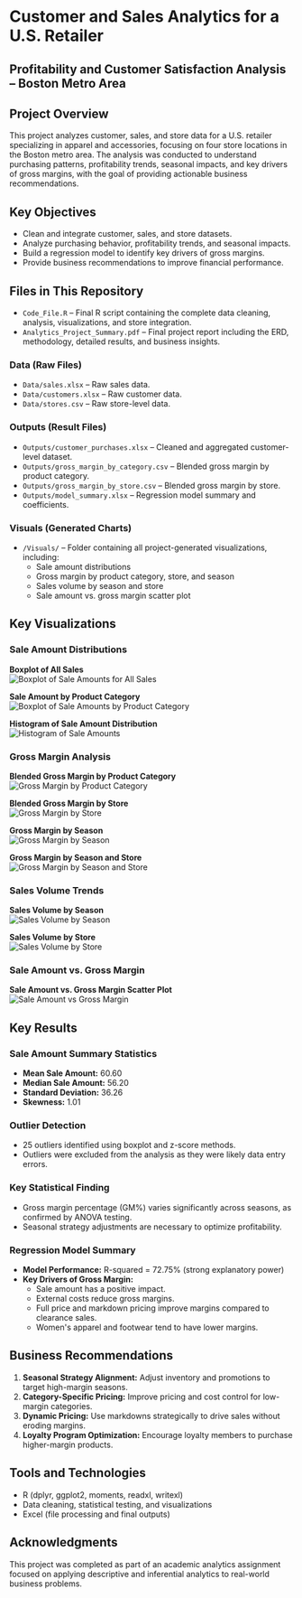 # Customer and Sales Analytics for a U.S. Retailer
## Profitability and Customer Satisfaction Analysis – Boston Metro Area

## Project Overview
This project analyzes customer, sales, and store data for a U.S. retailer specializing in apparel and accessories, focusing on four store locations in the Boston metro area. The analysis was conducted to understand purchasing patterns, profitability trends, seasonal impacts, and key drivers of gross margins, with the goal of providing actionable business recommendations.

## Key Objectives
- Clean and integrate customer, sales, and store datasets.
- Analyze purchasing behavior, profitability trends, and seasonal impacts.
- Build a regression model to identify key drivers of gross margins.
- Provide business recommendations to improve financial performance.

## Files in This Repository

- `Code_File.R` – Final R script containing the complete data cleaning, analysis, visualizations, and store integration.
- `Analytics_Project_Summary.pdf` – Final project report including the ERD, methodology, detailed results, and business insights.

### Data (Raw Files)
- `Data/sales.xlsx` – Raw sales data.
- `Data/customers.xlsx` – Raw customer data.
- `Data/stores.csv` – Raw store-level data.

### Outputs (Result Files)
- `Outputs/customer_purchases.xlsx` – Cleaned and aggregated customer-level dataset.
- `Outputs/gross_margin_by_category.csv` – Blended gross margin by product category.
- `Outputs/gross_margin_by_store.csv` – Blended gross margin by store.
- `Outputs/model_summary.xlsx` – Regression model summary and coefficients.

### Visuals (Generated Charts)
- `/Visuals/` – Folder containing all project-generated visualizations, including:
  - Sale amount distributions
  - Gross margin by product category, store, and season
  - Sales volume by season and store
  - Sale amount vs. gross margin scatter plot

## Key Visualizations

### Sale Amount Distributions
**Boxplot of All Sales**  
![Boxplot of Sale Amounts for All Sales](Visuals/boxplot_all_sales.png)

**Sale Amount by Product Category**  
![Boxplot of Sale Amounts by Product Category](Visuals/boxplot_by_category.png)

**Histogram of Sale Amount Distribution**  
![Histogram of Sale Amounts](Visuals/histogram_sale_amount.png)

### Gross Margin Analysis
**Blended Gross Margin by Product Category**  
![Gross Margin by Product Category](Visuals/barplot_gross_margin_by_category.png)

**Blended Gross Margin by Store**  
![Gross Margin by Store](Visuals/barplot_gross_margin_by_store.png)

**Gross Margin by Season**  
![Gross Margin by Season](Visuals/boxplot_gross_margin_by_season.png)

**Gross Margin by Season and Store**  
![Gross Margin by Season and Store](Visuals/boxplot_gm_by_store_and_season.png)

### Sales Volume Trends
**Sales Volume by Season**  
![Sales Volume by Season](Visuals/barplot_sales_volume_by_season.png)

**Sales Volume by Store**  
![Sales Volume by Store](Visuals/barplot_sales_volume_by_store.png)

### Sale Amount vs. Gross Margin
**Sale Amount vs. Gross Margin Scatter Plot**  
![Sale Amount vs Gross Margin](Visuals/scatter_sale_vs_margin.png)

## Key Results

### Sale Amount Summary Statistics
- **Mean Sale Amount:** 60.60
- **Median Sale Amount:** 56.20
- **Standard Deviation:** 36.26
- **Skewness:** 1.01

### Outlier Detection
- 25 outliers identified using boxplot and z-score methods.
- Outliers were excluded from the analysis as they were likely data entry errors.

### Key Statistical Finding
- Gross margin percentage (GM%) varies significantly across seasons, as confirmed by ANOVA testing.
- Seasonal strategy adjustments are necessary to optimize profitability.

### Regression Model Summary
- **Model Performance:** R-squared = 72.75% (strong explanatory power)
- **Key Drivers of Gross Margin:**
  - Sale amount has a positive impact.
  - External costs reduce gross margins.
  - Full price and markdown pricing improve margins compared to clearance sales.
  - Women's apparel and footwear tend to have lower margins.

## Business Recommendations
1. **Seasonal Strategy Alignment:** Adjust inventory and promotions to target high-margin seasons.
2. **Category-Specific Pricing:** Improve pricing and cost control for low-margin categories.
3. **Dynamic Pricing:** Use markdowns strategically to drive sales without eroding margins.
4. **Loyalty Program Optimization:** Encourage loyalty members to purchase higher-margin products.

## Tools and Technologies
- R (dplyr, ggplot2, moments, readxl, writexl)
- Data cleaning, statistical testing, and visualizations
- Excel (file processing and final outputs)

## Acknowledgments
This project was completed as part of an academic analytics assignment focused on applying descriptive and inferential analytics to real-world business problems.
